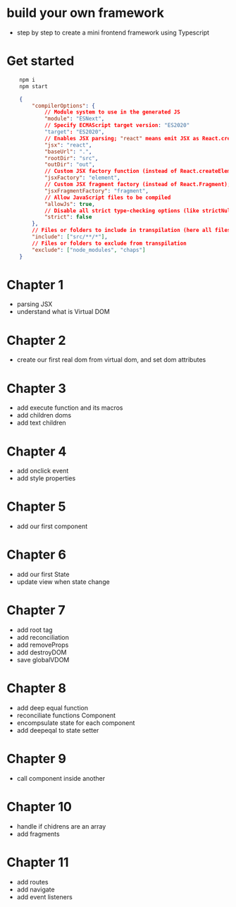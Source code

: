 # build your own framework

+ step by step to create a mini frontend framework using Typescript

# Get started

```bash
    npm i
    npm start
```
```json
    {
        "compilerOptions": {
            // Module system to use in the generated JS
            "module": "ESNext",
            // Specify ECMAScript target version: "ES2020"
            "target": "ES2020",
            // Enables JSX parsing; "react" means emit JSX as React.createElement by default
            "jsx": "react",
            "baseUrl": ".",
            "rootDir": "src",
            "outDir": "out",
            // Custom JSX factory function (instead of React.createElement); here it's `element`
            "jsxFactory": "element",
            // Custom JSX fragment factory (instead of React.Fragment); here it's `fragment`
            "jsxFragmentFactory": "fragment",
            // Allow JavaScript files to be compiled
            "allowJs": true,
            // Disable all strict type-checking options (like strictNullChecks, etc.)
            "strict": false
        },
        // Files or folders to include in transpilation (here all files under `src`)
        "include": ["src/**/*"],
        // Files or folders to exclude from transpilation
        "exclude": ["node_modules", "chaps"]
    }

```

# Chapter 1
+ parsing JSX
+ understand what is Virtual DOM

# Chapter 2
+ create our first real dom from virtual dom, and set dom attributes

# Chapter 3
+ add execute function and its macros
+ add children doms
+ add text children

# Chapter 4
+ add onclick event
+ add style properties

# Chapter 5
+ add our first component

# Chapter 6
+ add our first State
+ update view when state change

# Chapter 7
+ add root tag
+ add reconciliation
+ add removeProps
+ add destroyDOM
+ save globalVDOM

# Chapter 8
+ add deep equal function
+ reconciliate functions Component 
+ encompsulate state for each component
+ add deepeqal to state setter

# Chapter 9
+ call component inside another

# Chapter 10
+ handle if chidrens are an array
+ add fragments

# Chapter 11
+ add routes
+ add navigate
+ add event listeners
